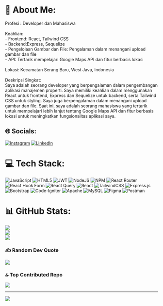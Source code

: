 # 💫 About Me:
Profesi : Developer dan Mahasiswa<br><br>Keahlian:<br>- Frontend: React, Tailwind CSS<br>- Backend:Express, Sequelize<br>- Pengelolaan Gambar dan File: Pengalaman dalam menangani upload gambar dan file<br>- API: Tertarik mempelajari Google Maps API dan fitur berbasis lokasi<br><br>Lokasi: Kecamatan Serang Baru, West Java, Indonesia<br><br>Deskripsi Singkat:<br>Saya adalah seorang developer yang berpengalaman dalam pengembangan aplikasi manajemen properti. Saya memiliki keahlian dalam menggunakan React untuk frontend, Express dan Sequelize untuk backend, serta Tailwind CSS untuk styling. Saya juga berpengalaman dalam menangani upload gambar dan file. Saat ini, saya adalah seorang mahasiswa yang tertarik untuk mempelajari lebih lanjut tentang Google Maps API dan fitur berbasis lokasi untuk meningkatkan fungsionalitas aplikasi saya.<br>


## 🌐 Socials:
[![Instagram](https://img.shields.io/badge/Instagram-%23E4405F.svg?logo=Instagram&logoColor=white)](https://instagram.com/barra.adhan) [![LinkedIn](https://img.shields.io/badge/LinkedIn-%230077B5.svg?logo=linkedin&logoColor=white)](https://linkedin.com/in/bagassrr17) 

# 💻 Tech Stack:
![JavaScript](https://img.shields.io/badge/javascript-%23323330.svg?style=for-the-badge&logo=javascript&logoColor=%23F7DF1E) ![HTML5](https://img.shields.io/badge/html5-%23E34F26.svg?style=for-the-badge&logo=html5&logoColor=white) ![JWT](https://img.shields.io/badge/JWT-black?style=for-the-badge&logo=JSON%20web%20tokens) ![NodeJS](https://img.shields.io/badge/node.js-6DA55F?style=for-the-badge&logo=node.js&logoColor=white) ![NPM](https://img.shields.io/badge/NPM-%23CB3837.svg?style=for-the-badge&logo=npm&logoColor=white) ![React Router](https://img.shields.io/badge/React_Router-CA4245?style=for-the-badge&logo=react-router&logoColor=white) ![React Hook Form](https://img.shields.io/badge/React%20Hook%20Form-%23EC5990.svg?style=for-the-badge&logo=reacthookform&logoColor=white) ![React Query](https://img.shields.io/badge/-React%20Query-FF4154?style=for-the-badge&logo=react%20query&logoColor=white) ![React](https://img.shields.io/badge/react-%2320232a.svg?style=for-the-badge&logo=react&logoColor=%2361DAFB) ![TailwindCSS](https://img.shields.io/badge/tailwindcss-%2338B2AC.svg?style=for-the-badge&logo=tailwind-css&logoColor=white) ![Express.js](https://img.shields.io/badge/express.js-%23404d59.svg?style=for-the-badge&logo=express&logoColor=%2361DAFB) ![Bootstrap](https://img.shields.io/badge/bootstrap-%238511FA.svg?style=for-the-badge&logo=bootstrap&logoColor=white) ![Code-Igniter](https://img.shields.io/badge/CodeIgniter-%23EF4223.svg?style=for-the-badge&logo=codeIgniter&logoColor=white) ![Apache](https://img.shields.io/badge/apache-%23D42029.svg?style=for-the-badge&logo=apache&logoColor=white) ![MySQL](https://img.shields.io/badge/mysql-4479A1.svg?style=for-the-badge&logo=mysql&logoColor=white) ![Figma](https://img.shields.io/badge/figma-%23F24E1E.svg?style=for-the-badge&logo=figma&logoColor=white) ![Postman](https://img.shields.io/badge/Postman-FF6C37?style=for-the-badge&logo=postman&logoColor=white)
# 📊 GitHub Stats:
![](https://github-readme-stats.vercel.app/api?username=bagasrr&theme=dark&hide_border=false&include_all_commits=true&count_private=true)<br/>
![](https://github-readme-streak-stats.herokuapp.com/?user=bagasrr&theme=dark&hide_border=false)<br/>
![](https://github-readme-stats.vercel.app/api/top-langs/?username=bagasrr&theme=dark&hide_border=false&include_all_commits=true&count_private=true&layout=compact)

### ✍️ Random Dev Quote
![](https://quotes-github-readme.vercel.app/api?type=horizontal&theme=radical)

### 🔝 Top Contributed Repo
![](https://github-contributor-stats.vercel.app/api?username=bagasrr&limit=5&theme=dracula&combine_all_yearly_contributions=true)

---
[![](https://visitcount.itsvg.in/api?id=bagasrr&icon=0&color=0)](https://visitcount.itsvg.in)

<!-- Proudly created with GPRM ( https://gprm.itsvg.in ) -->
